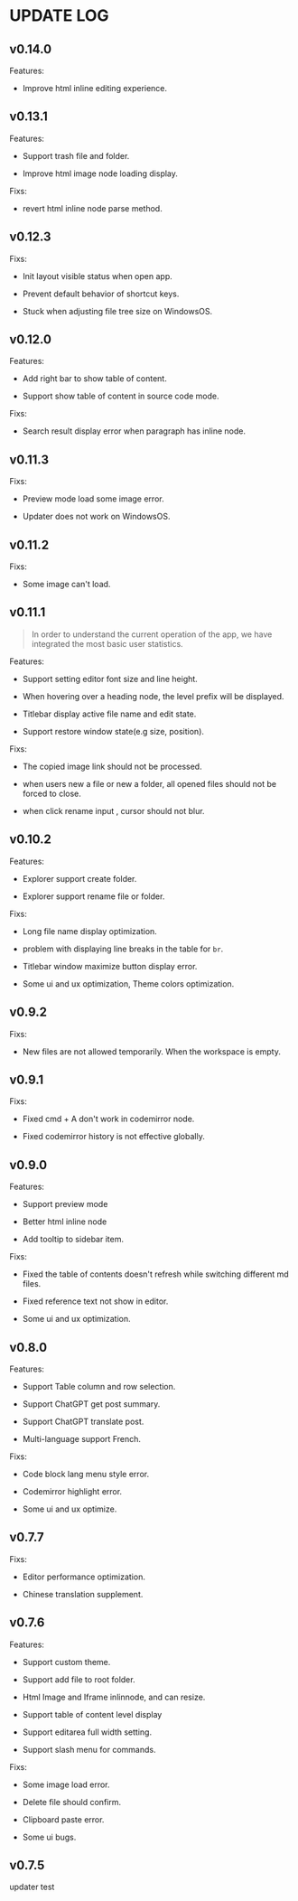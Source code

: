 # UPDATE LOG

## v0.14.0

Features:

- Improve html inline editing experience.

## v0.13.1

Features:

- Support trash file and folder.

- Improve html image node loading display.

Fixs:

- revert html inline node parse method.

## v0.12.3

Fixs: 

- Init layout visible status when open app.

- Prevent default behavior of shortcut keys.

- Stuck when adjusting file tree size on WindowsOS.

## v0.12.0

Features:

- Add right bar to show table of content.

- Support show table of content in source code mode.

Fixs:

- Search result display error when paragraph has inline node.


## v0.11.3

Fixs: 

- Preview mode load some image error.

- Updater does not work on WindowsOS.

## v0.11.2

Fixs: 

- Some image can't load.

## v0.11.1

> In order to understand the current operation of the app, we have integrated the most basic user statistics.

Features:

- Support setting editor font size and line height.

- When hovering over a heading node, the level prefix will be displayed.

- Titlebar display active file name and edit state.

- Support restore window state(e.g size, position).

Fixs: 

- The copied image link should not be processed.

- when users new a file or new a folder, all opened files should not be forced to close.

- when click rename input , cursor should not blur.

## v0.10.2

Features:

- Explorer support create folder.

- Explorer support rename file or folder.

Fixs: 

- Long file name display optimization.

- problem with displaying line breaks in the table for `br`.

- Titlebar window maximize button display error.

- Some ui and ux optimization, Theme colors optimization.

## v0.9.2

Fixs:

- New files are not allowed temporarily. When the workspace is empty.

## v0.9.1

Fixs:

- Fixed cmd + A don't work in codemirror node.

- Fixed codemirror history is not effective globally.


## v0.9.0

Features:

- Support preview mode

- Better html inline node

- Add tooltip to sidebar item.

Fixs:

- Fixed the table of contents doesn't refresh while switching different md files.

- Fixed reference text not show in editor.

- Some ui and ux optimization.


## v0.8.0

Features:

- Support Table column and row selection.

- Support ChatGPT get post summary.

- Support ChatGPT translate post.

- Multi-language support French.

Fixs: 

- Code block lang menu style error.

- Codemirror highlight error.

- Some ui and ux optimize.


## v0.7.7

Fixs: 

- Editor performance optimization.
  
- Chinese translation supplement.


## v0.7.6

Features:

- Support custom theme.

- Support add file to root folder.

- Html Image and Iframe inlinnode, and can resize.

- Support table of content level display

- Support editarea full width setting.

- Support slash menu for commands.

Fixs:

- Some image load error.

- Delete file should confirm.

- Clipboard paste error.

- Some ui bugs.


## v0.7.5

updater test
